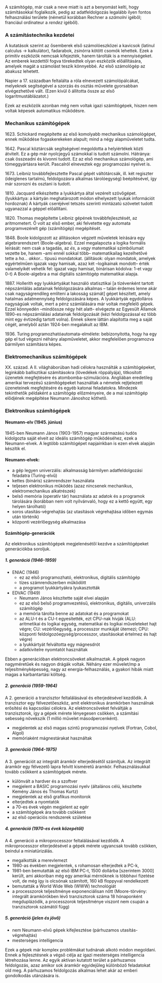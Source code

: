 A számítógép, már csak a neve miatt is azt a benyomást kelti, hogy számításokkal foglalkozik, pedig az adatfeldolgozás legalább ilyen fontos felhasználási területe (németül korábban Rechner a *számolni* igéből; franciául ordinateur a *rendez* igéből).

### A számítástechnika kezdetei

A kutatások szerint az ősemberek első számolóeszközei a kavicsok (latinul calculus -> kalkulátor), fadarabok, zsinórra kötött csomók lehettek. Ezek a primitív eszközök nemcsak kifejezték, hanem tárolták is a mennyiségeket. Az emberek kezdettől fogva törekedtek olyan eszközök előállítására, amelyek magát a számolást teszik könnyebbé. Az első számológép az abakusz lehetett.

Napier a 17. században feltalálta a róla elnevezett számolópálcákat, melyeknek segítségével a szorzás és osztás művelete gyorsabban elvégezhetővé vált. (Ezen kívül ő állította össze az első logaritmustáblázatot.)

Ezek az eszközök azonban még nem voltak igazi számítógépek, hiszen nem voltak képesek automatikus működésre.

### Mechanikus számítógépek

1623\.  Schickard megépítette az első komolyabb mechanikus számológépet, ennek működése fogaskerekeken alapult; mind a négy alapműveletet tudta.

1642\.  Pascal köztárcsák segítségével megoldotta a helyiértékek közti átvitelt. Ez a gép már nyolcjegyű számokkal is tudott számolni. Hátránya: csak összeadni és kivonni tudott. Ez az első mechanikus számológép, ami tömeggyártásra került. Pascalról elneveztek egy programozási nyelvet is.

1673\.  Leibniz továbbfejlesztette Pascal gépét váltótárcsák, ill. két regiszter (ideiglenes tartalmú, feldolgozásra alkalmas tárolóegység) beépítésével, így már szorozni és osztani is tudott.

1810\.  Jacquard elkészítette a lyukkártya által vezérelt szövőgépet.
(lyukkártya: a kártyán meghatározott módon elhelyezett lyukak információt hordoznak)
A kártyák cseréjével tetszés szerinti mintázatú szövetet tudott ugyanazzal a géppel előállítani.

1820\.  Thomas megépítette Leibniz gépének továbbfejlesztését, az aritmometert. Ő volt az első ember, aki felvetette egy automata programvezérelt gép (számítógép) megépítését.

1848\.  Boole kidolgozott az állításokon végzett műveletek leírására egy algebrarendszert (Boole-algebra). Ezzel megalapozta a logika formális leírását: nem csak a tagadás, az *és*, a *vagy* matematikai szimbólumait vezette be, hanem –ami ennél sokkal több– matematikailag kezelhetővé tette a *ha… akkor…* típusú mondatokat. (állítások: olyan mondatok, amelyek egyértelműen igazak vagy hamisak, azaz két –logikainak mondott– érték valamelyikét vehetik fel: igazat vagy hamisat, binárisan kódolva: 1-et vagy 0-t) A Boole-algebra a mai digitális számítógép matematikai alapja.

1887\.  Hollerith egy lyukkártyákat használó statisztikai [a tízévenként tartott népszámlálás adatainak feldolgozására alkalmas – talán érdemes lenne akár csak nagyságrendileg említeni a lakosság számát] gépet készített, amely hatalmas adatmennyiség feldolgozására képes. A lyukkártyák egydolláros nagyságúak voltak, mert a pénz számlálására már voltak megfelelő gépek. Ezzel könnyedén –mindössze négy hét alatt– elvégezte az Egyesült Államok 1890-es népszámlálási adatainak feldolgozását (kézi feldolgozással ez több mint egy évtizedig tartott volna). Ennek sikere láttán alapította meg a saját cégét, amelyből aztán 1924-ben megalakult az IBM.

1936\.  Turing programozhatóautomata-elmélete: bebizonyította, hogy ha egy gép el tud végezni néhány alapműveletet, akkor megfelelően programozva bármilyen számításra képes.

### Elektromechanikus számítógépek

XX. század.  A II. világháborúban hadi célokra használták a számítógépeket, leginkább ballisztikai számításokra (lövedékek röppályája), titkosított üzenetek megfejtésére és atombomba-szimulációra. Angliában eredetileg amerikai tervezésű számítógépeket használtak a németek rejtjelezett üzeneteinek megfejtésére és egyéb katonai feladatokra.
Mindezek tekinthetők példaként a számítógép előzményeire, de a mai számítógép elődjének megépítése Neumann Jánoshoz köthető.

### Elektronikus számítógépek

#### Neumann-elv (1945. június)

1945-ben Neumann János (1903-1957) magyar származású tudós kidolgozta saját elveit az ideális számítógép működéséhez, ezek a Neumann-elvek. A legtöbb számítógépet napjainkban is ezen elvek alapján készítik el.

#### Neumann-elvek:

- a gép legyen univerzális: alkalmasság bármilyen adatfeldolgozási feladatra (Turing-elvű)
- kettes (bináris) számrendszer használata
- teljesen elektronikus működés (azaz nincsenek mechanikus, elektromechanikus alkatrészek)
- belső memória (operatív tár) használata az adatok és a programok tárolására (korábban nem volt nyilvánvaló, hogy ez a kettő együtt, egy helyen tárolható)
- soros utasítás-végrehajtás (az utasítások végrehajtása időben egymás után történik)
- központi vezérlőegység alkalmazása

#### Számítógép-generációk

Az elektronikus számítógépek megjelenésétől kezdve a számítógépeket generációkba soroljuk.

##### 1. generáció (1946-1959)
- ENIAC (1946)
  - ez az első programozható, elektronikus, digitális számítógép
  - tízes számrendszerben működött
  - a programot lyukkártyákra lyukasztották
- EDVAC (1949)
  - Neumann János készítette saját elvei alapján
  - ez az első belső programvezetésű, elektronikus, digitális, univerzális számítógép
  - a memória tárolta benne az adatokat és a programokat
  - az ALU-t és a CU-t egyesítették, ezt CPU-nak hívják (ALU: aritmetikai és logikai egység, matematikai és logikai műveleteket hajt végre; CU: vezérlőegység, a processzor munkáját ütemezi; CPU: központi feldolgozóegység/processzor, utasításokat értelmez és hajt végre)
  - a lyukkártyát felváltotta egy mágnesdrót
  - adatkivitelre nyomtatót használtak

Ebben a generációban elektroncsöveket alkalmaztak. A gépek nagyon nagyméretűek és nagyon drágák voltak. Néhány ezer művelet/mp a teljesítményképesség, nagy az energia-felhasználás, a gyakori hibák miatt magas a karbantartási költség.

##### 2. generáció (1959-1964)

A 2. generáció a tranzisztor feltalálásával és elterjedésével kezdődik. A tranzisztor egy félvezetőeszköz, amit elektronikus áramkörben használnak erősítési és kapcsolási célokra. Az elektroncsöveket felváltják a tranzisztorok, így a gépek mérete lényegesen csökken, a számítási sebesség növekszik (1 millió művelet másodpercenként).
- megjelentek az első magas szintű programozási nyelvek (Fortran, Cobol, Algol)
- memóriaként mágnestárakat használtak

##### 3. generáció (1964-1975)

A 3. generációt az integrált áramkör elterjedésétől számítjuk. Az integrált áramkör egy félvezető lapra felvitt kisméretű áramkör. Felhasználásukkal tovább csökkent a számítógépek mérete.
- különvált a hardver és a szoftver
- megjelent a BASIC programozási nyelv  (általános célú, készítette Kemény János és Thomas Kurtz)
- megjelentek az első grafikus monitorok
- elterjedtek a nyomtatók
- a 70-es évek végén megjelent az egér
- a számítógépek ára tovább csökkent
- az első operációs rendszerek születése

##### 4. generáció (1970-es évek közepétől)

A 4. generáció a mikroprocesszor feltalálásával kezdődik. A mikroprocesszor elterjedésével a gépek mérete ugyancsak tovább csökken, beindul a miniatürizálás.
- megalkották a merevlemezt
- 1980-as években megjelentek, s rohamosan elterjedtek a PC-k,
- 1981-ben bemutatták az  első IBM PC-t, 1500 dollárba [szerintem 3000] került, ami akkoriban még egy amerikai mérnöknek is többhavi fizetése volt, de még így is olcsónak számított, 160 kB floppyval rendelkezett
- bemutatták a World Wide Web (WWW) technológiát
- a processzorok teljesítménye exponenciálisan nőtt (Moore-törvény: integrált áramkörökben lévő tranzisztorok száma 18 hónaponként megduplázódik, a processzorok teljesítménye viszont nem csupán a tranzisztorok számától függ)

##### 5. generáció (jelen és jövő)

- nem Neumann-elvű gépek kifejlesztése (párhuzamos utasítás-végrehajtás)
- mesterséges intelligencia

Ezek a gépek már komplex problémákat tudnának alkotó módon megoldani. Ennek a fejlesztésnek a végső célja az igazi mesterséges intelligencia létrehozása lenne. Az egyik aktívan kutatott terület a párhuzamos feldolgozás, azaz amikor sok áramkör egyidejűleg különböző feladatokat old meg. A párhuzamos feldolgozás alkalmas lehet akár az emberi gondolkodás utánzására is.
